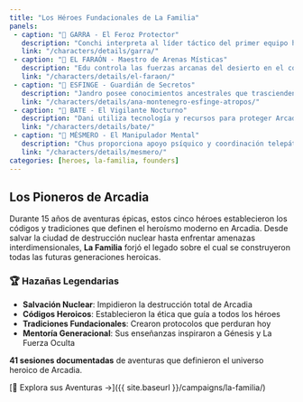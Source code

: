 ```yaml
---
title: "Los Héroes Fundacionales de La Familia"
panels:
 - caption: "🐺 GARRA - El Feroz Protector"
   description: "Conchi interpreta al líder táctico del primer equipo heroico de Arcadia"
   link: "/characters/details/garra/"
 - caption: "👑 EL FARAÓN - Maestro de Arenas Místicas"  
   description: "Edu controla las fuerzas arcanas del desierto en el corazón de la ciudad"
   link: "/characters/details/el-faraon/"
 - caption: "🔮 ESFINGE - Guardián de Secretos"
   description: "Jandro posee conocimientos ancestrales que trascienden el tiempo"
   link: "/characters/details/ana-montenegro-esfinge-atropos/"
 - caption: "🦇 BATE - El Vigilante Nocturno"
   description: "Dani utiliza tecnología y recursos para proteger Arcadia desde las sombras"
   link: "/characters/details/bate/"
 - caption: "🧠 MÉSMERO - El Manipulador Mental"
   description: "Chus proporciona apoyo psíquico y coordinación telepática al equipo"
   link: "/characters/details/mesmero/"
categories: [heroes, la-familia, founders]
---
```


## Los Pioneros de Arcadia

Durante 15 años de aventuras épicas, estos cinco héroes establecieron los códigos y tradiciones que definen el heroísmo moderno en Arcadia. Desde salvar la ciudad de destrucción nuclear hasta enfrentar amenazas interdimensionales, **La Familia** forjó el legado sobre el cual se construyeron todas las futuras generaciones heroicas.

### 🏆 Hazañas Legendarias

- **Salvación Nuclear**: Impidieron la destrucción total de Arcadia
- **Códigos Heroicos**: Establecieron la ética que guía a todos los héroes
- **Tradiciones Fundacionales**: Crearon protocolos que perduran hoy
- **Mentoría Generacional**: Sus enseñanzas inspiraron a Génesis y La Fuerza Oculta

**41 sesiones documentadas** de aventuras que definieron el universo heroico de Arcadia.

[🚀 Explora sus Aventuras →]({{ site.baseurl }}/campaigns/la-familia/)